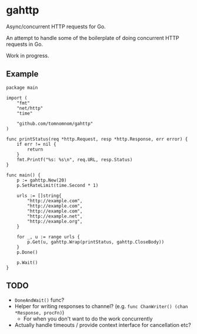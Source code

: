 # gahttp

Async/concurrent HTTP requests for Go.

An attempt to handle some of the boilerplate of doing concurrent HTTP requests in Go.

Work in progress.


## Example

```golang
package main

import (
    "fmt"
    "net/http"
    "time"

    "github.com/tomnomnom/gahttp"
)

func printStatus(req *http.Request, resp *http.Response, err error) {
    if err != nil {
        return
    }
    fmt.Printf("%s: %s\n", req.URL, resp.Status)
}

func main() {
    p := gahttp.New(20)
    p.SetRateLimit(time.Second * 1)

    urls := []string{
        "http://example.com",
        "http://example.com",
        "http://example.com",
        "http://example.net",
        "http://example.org",
    }

    for _, u := range urls {
        p.Get(u, gahttp.Wrap(printStatus, gahttp.CloseBody))
    }
    p.Done()

    p.Wait()
}
```

## TODO

* `DoneAndWait()` func?
* Helper for writing responses to channel? (e.g. `func ChanWriter() (chan *Response, procFn)`)
    - For when you don't want to do the work concurrently
* Actually handle timeouts / provide context interface for cancellation etc?
